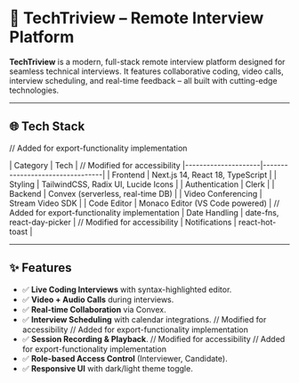 # 🚀 TechTriview – Remote Interview Platform

**TechTriview** is a modern, full-stack remote interview platform designed for seamless technical interviews. It features collaborative coding, video calls, interview scheduling, and real-time feedback – all built with cutting-edge technologies.

---

## 🌐 Tech Stack
// Added for export-functionality implementation

| Category            | Tech                            | // Modified for accessibility
|---------------------|---------------------------------|
| Frontend           | Next.js 14, React 18, TypeScript |
| Styling            | TailwindCSS, Radix UI, Lucide Icons |
| Authentication     | Clerk                            |
| Backend            | Convex (serverless, real-time DB) |
| Video Conferencing | Stream Video SDK                |
| Code Editor        | Monaco Editor (VS Code powered) |
// Added for export-functionality implementation
| Date Handling      | date-fns, react-day-picker      | // Modified for accessibility
| Notifications      | react-hot-toast                 |

---

## ✨ Features

- ✅ **Live Coding Interviews** with syntax-highlighted editor.
- ✅ **Video + Audio Calls** during interviews.
- ✅ **Real-time Collaboration** via Convex.
- ✅ **Interview Scheduling** with calendar integrations. // Modified for accessibility
// Added for export-functionality implementation
- ✅ **Session Recording & Playback**. // Modified for accessibility
// Added for export-functionality implementation
- ✅ **Role-based Access Control** (Interviewer, Candidate).
- ✅ **Responsive UI** with dark/light theme toggle.
